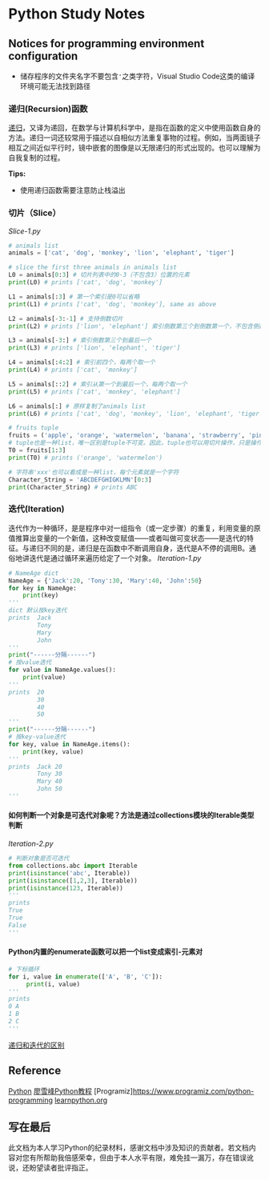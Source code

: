 # Python Study Notes
## Notices for programming environment configuration
- 储存程序的文件夹名字不要包含`'`之类字符，Visual Studio Code这类的编译环境可能无法找到路径

### 递归(Recursion)函数

[递归](https://zh.wikipedia.org/wiki/%E9%80%92%E5%BD%92)，又译为递回，在数学与计算机科学中，是指在函数的定义中使用函数自身的方法。递归一词还较常用于描述以自相似方法重复事物的过程。例如，当两面镜子相互之间近似平行时，镜中嵌套的图像是以无限递归的形式出现的。也可以理解为自我复制的过程。

**Tips:**
- 使用递归函数需要注意防止栈溢出
### 切片（Slice）
*Slice-1.py*
```py
# animals list
animals = ['cat', 'dog', 'monkey', 'lion', 'elephant', 'tiger']

# slice the first three animals in animals list
L0 = animals[0:3] # 切片列表中的0-3（不包含3）位置的元素
print(L0) # prints ['cat', 'dog', 'monkey']

L1 = animals[:3] # 第一个索引是0可以省略
print(L1) # prints ['cat', 'dog', 'monkey'], same as above

L2 = animals[-3:-1] # 支持倒数切片
print(L2) # prints ['lion', 'elephant'] 索引倒数第三个到倒数第一个，不包含倒数第一个

L3 = animals[-3:] # 索引倒数第三个到最后一个
print(L3) # prints ['lion', 'elephant', 'tiger']

L4 = animals[:4:2] # 索引前四个，每两个取一个
print(L4) # prints ['cat', 'monkey']

L5 = animals[::2] # 索引从第一个到最后一个，每两个取一个
print(L5) # prints ['cat', 'monkey', 'elephant']

L6 = animals[:] # 原样复制了animals list
print(L6) # prints ['cat', 'dog', 'monkey', 'lion', 'elephant', 'tiger']

# fruits tuple
fruits = ('apple', 'orange', 'watermelon', 'banana', 'strawberry', 'pineapple')
# tuple也是一种list，唯一区别是tuple不可变。因此，tuple也可以用切片操作，只是操作的结果仍是tuple
T0 = fruits[1:3]
print(T0) # prints ('orange', 'watermelon')

# 字符串'xxx'也可以看成是一种list，每个元素就是一个字符
Character_String = 'ABCDEFGHIGKLMN'[0:3]
print(Character_String) # prints ABC
```
### 迭代(Iteration)
迭代作为一种循环，是是程序中对一组指令（或一定步骤）的重复，利用变量的原值推算出变量的一个新值，这种改变赋值——或者叫做可变状态——是迭代的特征。与递归不同的是，递归是在函数中不断调用自身，迭代是A不停的调用B。通俗地讲迭代是通过循环来遍历给定了一个对象。
*Iteration-1.py*
```py
# NameAge dict
NameAge = {'Jack':20, 'Tony':30, 'Mary':40, 'John':50}
for key in NameAge:
    print(key)
'''
dict 默认按key迭代
prints  Jack
        Tony
        Mary
        John
'''
print("------分隔------")
# 按value迭代
for value in NameAge.values():
    print(value)
'''
prints  20
        30
        40
        50
'''
print("------分隔------")
# 按key-value迭代
for key, value in NameAge.items():
    print(key, value)
'''
prints  Jack 20
        Tony 30
        Mary 40
        John 50
'''
```

#### 如何判断一个对象是可迭代对象呢？方法是通过collections模块的Iterable类型判断
*Iteration-2.py*
```py
# 判断对象是否可迭代
from collections.abc import Iterable
print(isinstance('abc', Iterable))
print(isinstance([1,2,3], Iterable))
print(isinstance(123, Iterable))
'''
prints
True
True
False
'''
```
#### Python内置的enumerate函数可以把一个list变成索引-元素对
```py
# 下标循环
for i, value in enumerate(['A', 'B', 'C']):
     print(i, value)
'''
prints
0 A
1 B
2 C
'''
```

[递归和迭代的区别](https://blog.csdn.net/swliao/article/details/5337896)

## Reference
[Python](https://docs.python.org/3.8/library/index.html)
[廖雪峰Python教程](https://www.liaoxuefeng.com/wiki/1016959663602400)
[Programiz]https://www.programiz.com/python-programming
[learnpython.org](https://www.learnpython.org/)

## 写在最后
此文档为本人学习Python的纪录材料，感谢文档中涉及知识的贡献者。若文档内容对您有所帮助我倍感荣幸，但由于本人水平有限，难免挂一漏万，存在错误讹说，还盼望读者批评指正。